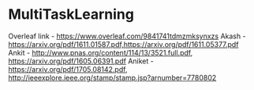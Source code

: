 # MultiTaskLearning

Overleaf link - https://www.overleaf.com/9841741tdmzmksynxzs 
Akash - https://arxiv.org/pdf/1611.01587.pdf,https://arxiv.org/pdf/1611.05377.pdf
Ankit - http://www.pnas.org/content/114/13/3521.full.pdf, https://arxiv.org/pdf/1605.06391.pdf 
Aniket - https://arxiv.org/pdf/1705.08142.pdf, http://ieeexplore.ieee.org/stamp/stamp.jsp?arnumber=7780802 

